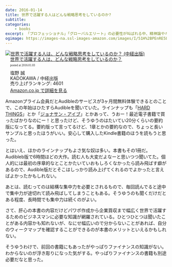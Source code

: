 ```yaml
---
date: 2016-01-14
title: 世界で活躍する人はどんな戦略思考をしているのか?
subtitle: 
categories: 
    - books
excerpt: 「プロフェッショナル」「グローバルエリート」の必要性が叫ばれる中、精神論やキャリア分類にとどまらず、「実際にどうトレーニングするべきか」にフォーカスを絞ったビジネス・トレーニングの書。
ogimage: https://images-na.ssl-images-amazon.com/images/I/51H%2BPEnRE5L.jpg
---
```


<div class="azlink-box"><div class="azlink-image" style="float:left"><a href="http://www.amazon.co.jp/exec/obidos/ASIN/B00UYAD2LK/warikiru-22/ref=nosim/" name="azlinklink" target="_blank"><img src="https://images-na.ssl-images-amazon.com/images/I/51H%2BPEnRE5L._SL160_.jpg" alt="世界で活躍する人は、どんな戦略思考をしているのか？ (中経出版)" style="border:none" /></a></div><div class="azlink-info" style="float:left;margin-left:15px;line-height:120%"><div class="azlink-name" style="margin-bottom:10px;line-height:120%"><a href="http://www.amazon.co.jp/exec/obidos/ASIN/B00UYAD2LK/warikiru-22/ref=nosim/" name="azlinklink" target="_blank">世界で活躍する人は、どんな戦略思考をしているのか？</a><div class="azlink-powered-date" style="font-size:7pt;margin-top:5px;font-family:verdana;line-height:120%">posted at 2016.01.03</div></div><div class="azlink-detail">塩野 誠<br />KADOKAWA / 中経出版<br />売り上げランキング: 4601<br /></div><div class="azlink-link" style="margin-top:5px"><a href="http://www.amazon.co.jp/exec/obidos/ASIN/B00UYAD2LK/warikiru-22/ref=nosim/" target="_blank">Amazon.co.jp で詳細を見る</a></div></div><div class="azlink-footer" style="clear:left"></div></div>

Amazonプライム会員だとAudibleのサービスが3ヶ月間無料体験できるとのことで、この年始はひたすらAudibleを聞いていた。ラインナップも「[HARD THINGS](http://www.amazon.co.jp/dp/B00W535LOU/?tag=warikiru-22)」とか「[ジョナサン・アイブ](http://www.amazon.co.jp/dp/B00RX1951E/?tag=warikiru-22)」とかあって、うおー！最近電子書籍で買ったばかりなのにー！と思ったけど、そうゆうのはたいてい20分くらいの要約版になってる。要約版って言ってるけど、1章とかの要約なので、ちょっと長いサンプルと思ったほうがいい。安心して購入したKindle書籍のほうを読もうと思った。

とはいえ、ほかのラインナップもよさ気な奴は多い。本書もその1冊だ。Audibleb版で6時間ほどの大作。読む人も大変だよなーと思いつつ聞いてた。個人的には最初の序章的なとことかたいていおもしろくなかったら読み飛ばす癖があるので、Audible版だとそこはしっかり読み上げてくれるのでよかったと言えばよかったかもしれない。

あとは、読むってのは結構な集中力を必要とされるもので、毎回読んでると途中で集中力が途切れて読み飛ばしてしまうこともある。そうゆうのも聞くだけだとある程度、長時間でも集中力は続くのがよい。

さて、肝心の本書の内容だけどパワポ作成から企業買収まで幅広く世界で活躍するためのビジネスマンに必要な知識が網羅されている。ひとつひとつは聞いたことがある内容かも知れないが、なにせ幅広いので分からないことがあれば、自分のウィークマップを確認することができるのが本書のメリットといえるかもしれない。

そうゆうわけで、前回の書籍にもあったがやっぱりファイナンスの知識がない。わからないのが浮き彫りになった気がする。やっぱりファイナンスの書籍も別途必要だなと思った。